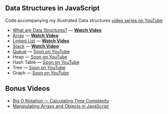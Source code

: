 ## Data Structures in JavaScript

Code accompanying my illustrated Data structures [video series on YouTube](https://www.youtube.com/watch?v=9rhT3P1MDHk&list=PLkZYeFmDuaN2-KUIv-mvbjfKszIGJ4FaY)

* [What are Data Structures?](https://www.youtube.com/watch?v=9rhT3P1MDHk) — [**Watch Video**](https://www.youtube.com/watch?v=9rhT3P1MDHk)
* [Array](./array.js) — [**Watch Video**](https://www.youtube.com/watch?v=QJNwK2uJyGs)
* [Linked List](./linked-list.js) — [**Watch Video**](https://www.youtube.com/watch?v=odW9FU8jPRQ)
* [Stack](./stack.js) — [**Watch Video**](https://www.youtube.com/watch?v=I5lq6sCuABE)
* [Queue](./queue.js) — [Soon on YouTube](https://www.youtube.com/theroadmap?sub_confirmation=1)
* Heap — [Soon on YouTube](https://www.youtube.com/theroadmap?sub_confirmation=1)
* Hash Table — [Soon on YouTube](https://www.youtube.com/theroadmap?sub_confirmation=1)
* Tree — [Soon on YouTube](https://www.youtube.com/theroadmap?sub_confirmation=1)
* Graph — [Soon on YouTube](https://www.youtube.com/theroadmap?sub_confirmation=1)

## Bonus Videos

* [Big O Notation — Calculating Time Complexity](https://www.youtube.com/watch?v=Z0bH0cMY0E8)
* [Manipulating Arrays and Objects in JavaScript](https://www.youtube.com/watch?v=n3NKGsM3iEw)
